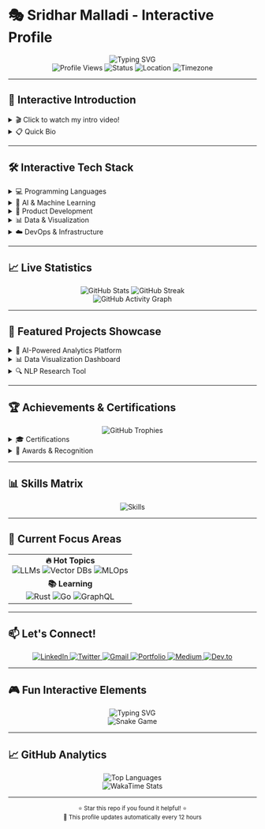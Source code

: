 # 🎭 Sridhar Malladi - Interactive Profile

<div align="center">
  <img src="https://readme-typing-svg.herokuapp.com?font=Fira+Code&weight=500&size=28&pause=1000&color=00D4FF&center=true&vCenter=true&width=600&height=100&lines=Data+%26+AI+Professional;Product+Builder;Problem+Solver;Innovation+Enthusiast" alt="Typing SVG" />
</div>

<div align="center">
  <img src="https://komarev.com/ghpvc/?username=sridharmalladi&style=flat-square&color=blue" alt="Profile Views" />
  <img src="https://img.shields.io/badge/Status-Available%20for%20Opportunities-brightgreen" alt="Status" />
  <img src="https://img.shields.io/badge/Location-Global%20%7C%20Remote-blue" alt="Location" />
  <img src="https://img.shields.io/badge/Timezone-UTC%2B5:30-orange" alt="Timezone" />
</div>

---

## 🎯 Interactive Introduction

<details>
<summary>🎬 Click to watch my intro video!</summary>

[![Intro Video](https://img.shields.io/badge/YouTube-FF0000?style=for-the-badge&logo=youtube&logoColor=white)](https://youtube.com/watch?v=your-video-id)

</details>

<details>
<summary>📋 Quick Bio</summary>

> *"I transform complex data problems into elegant, scalable solutions. With 4+ years of experience across startups, research, and enterprise systems, I've delivered intelligent products that drive real-world value."*

- 🎓 **Education:** Computer Science & Data Science
- 🌍 **Experience:** 4+ years across multiple industries
- 🏆 **Achievements:** 15+ successful projects delivered
- 🚀 **Specialties:** AI/ML, Data Engineering, Product Development

</details>

---

## 🛠️ Interactive Tech Stack

<details>
<summary>💻 Programming Languages</summary>

<div align="center">
  <img src="https://img.shields.io/badge/Python-3776AB?style=for-the-badge&logo=python&logoColor=white" alt="Python" />
  <img src="https://img.shields.io/badge/SQL-4479A1?style=for-the-badge&logo=mysql&logoColor=white" alt="SQL" />
  <img src="https://img.shields.io/badge/Java-ED8B00?style=for-the-badge&logo=openjdk&logoColor=white" alt="Java" />
  <img src="https://img.shields.io/badge/JavaScript-F7DF1E?style=for-the-badge&logo=javascript&logoColor=black" alt="JavaScript" />
  <img src="https://img.shields.io/badge/TypeScript-007ACC?style=for-the-badge&logo=typescript&logoColor=white" alt="TypeScript" />
  <img src="https://img.shields.io/badge/R-276DC3?style=for-the-badge&logo=r&logoColor=white" alt="R" />
</div>

</details>

<details>
<summary>🤖 AI & Machine Learning</summary>

<div align="center">
  <img src="https://img.shields.io/badge/scikit--learn-F7931E?style=for-the-badge&logo=scikit-learn&logoColor=white" alt="Scikit-learn" />
  <img src="https://img.shields.io/badge/TensorFlow-FF6F00?style=for-the-badge&logo=tensorflow&logoColor=white" alt="TensorFlow" />
  <img src="https://img.shields.io/badge/PyTorch-EE4C2C?style=for-the-badge&logo=pytorch&logoColor=white" alt="PyTorch" />
  <img src="https://img.shields.io/badge/OpenAI-412991?style=for-the-badge&logo=openai&logoColor=white" alt="OpenAI" />
  <img src="https://img.shields.io/badge/LangChain-00FF00?style=for-the-badge&logo=langchain&logoColor=black" alt="LangChain" />
  <img src="https://img.shields.io/badge/Hugging%20Face-FF6B6B?style=for-the-badge&logo=huggingface&logoColor=white" alt="Hugging Face" />
  <img src="https://img.shields.io/badge/Weights%20%26%20Biases-FFBE00?style=for-the-badge&logo=weightsandbiases&logoColor=black" alt="Weights & Biases" />
</div>

</details>

<details>
<summary>🎨 Product Development</summary>

<div align="center">
  <img src="https://img.shields.io/badge/Figma-F24E1E?style=for-the-badge&logo=figma&logoColor=white" alt="Figma" />
  <img src="https://img.shields.io/badge/Firebase-FFCA28?style=for-the-badge&logo=firebase&logoColor=black" alt="Firebase" />
  <img src="https://img.shields.io/badge/Supabase-3ECF8E?style=for-the-badge&logo=supabase&logoColor=white" alt="Supabase" />
  <img src="https://img.shields.io/badge/Streamlit-FF4B4B?style=for-the-badge&logo=streamlit&logoColor=white" alt="Streamlit" />
  <img src="https://img.shields.io/badge/React-20232A?style=for-the-badge&logo=react&logoColor=61DAFB" alt="React" />
  <img src="https://img.shields.io/badge/Node.js-43853D?style=for-the-badge&logo=node.js&logoColor=white" alt="Node.js" />
</div>

</details>

<details>
<summary>📊 Data & Visualization</summary>

<div align="center">
  <img src="https://img.shields.io/badge/Pandas-150458?style=for-the-badge&logo=pandas&logoColor=white" alt="Pandas" />
  <img src="https://img.shields.io/badge/NumPy-013243?style=for-the-badge&logo=numpy&logoColor=white" alt="NumPy" />
  <img src="https://img.shields.io/badge/Power_BI-F2C811?style=for-the-badge&logo=power-bi&logoColor=black" alt="Power BI" />
  <img src="https://img.shields.io/badge/Tableau-E97627?style=for-the-badge&logo=tableau&logoColor=white" alt="Tableau" />
  <img src="https://img.shields.io/badge/Plotly-3F4F75?style=for-the-badge&logo=plotly&logoColor=white" alt="Plotly" />
  <img src="https://img.shields.io/badge/Matplotlib-11557C?style=for-the-badge&logo=matplotlib&logoColor=white" alt="Matplotlib" />
</div>

</details>

<details>
<summary>☁️ DevOps & Infrastructure</summary>

<div align="center">
  <img src="https://img.shields.io/badge/Git-F05032?style=for-the-badge&logo=git&logoColor=white" alt="Git" />
  <img src="https://img.shields.io/badge/Docker-2496ED?style=for-the-badge&logo=docker&logoColor=white" alt="Docker" />
  <img src="https://img.shields.io/badge/GitHub_Actions-2088FF?style=for-the-badge&logo=github-actions&logoColor=white" alt="GitHub Actions" />
  <img src="https://img.shields.io/badge/AWS-232F3E?style=for-the-badge&logo=amazon-aws&logoColor=white" alt="AWS" />
  <img src="https://img.shields.io/badge/Google_Cloud-4285F4?style=for-the-badge&logo=google-cloud&logoColor=white" alt="Google Cloud" />
  <img src="https://img.shields.io/badge/Kubernetes-326CE5?style=for-the-badge&logo=kubernetes&logoColor=white" alt="Kubernetes" />
</div>

</details>

---

## 📈 Live Statistics

<div align="center">
  <img src="https://github-readme-stats.vercel.app/api?username=sridharmalladi&show_icons=true&theme=radical&hide_border=true&bg_color=0D1117&title_color=00D4FF&text_color=FFFFFF&icon_color=00D4FF&include_all_commits=true&count_private=true" alt="GitHub Stats" />
  <img src="https://github-readme-streak-stats.herokuapp.com/?user=sridharmalladi&theme=radical&hide_border=true&background=0D1117&stroke=00D4FF&ring=00D4FF&fire=00D4FF&currStreakNum=FFFFFF&currStreakLabel=00D4FF&sideNums=FFFFFF&sideLabels=FFFFFF&dates=FFFFFF" alt="GitHub Streak" />
</div>

<div align="center">
  <img src="https://github-readme-activity-graph.vercel.app/graph?username=sridharmalladi&theme=react-dark&hide_border=true&bg_color=0D1117&color=00D4FF&line=00D4FF&point=FFFFFF&area=true&area_color=00D4FF" alt="GitHub Activity Graph" />
</div>

---

## 🎯 Featured Projects Showcase

<details>
<summary>🤖 AI-Powered Analytics Platform</summary>

<div align="center">
  <img src="https://github-readme-stats.vercel.app/api/pin/?username=sridharmalladi&repo=ai-analytics-platform&theme=radical&hide_border=true&bg_color=0D1117&title_color=00D4FF&text_color=FFFFFF" alt="AI Analytics Platform"/>
  
  **Tech Stack:** Python, TensorFlow, React, AWS, Docker
  
  **Features:**
  - Real-time data processing
  - ML model deployment
  - Interactive dashboards
  - Auto-scaling infrastructure
  
  [🔗 View Project](https://github.com/sridharmalladi/ai-analytics-platform) | [📖 Documentation](https://docs.ai-analytics.com)
</div>

</details>

<details>
<summary>📊 Data Visualization Dashboard</summary>

<div align="center">
  <img src="https://github-readme-stats.vercel.app/api/pin/?username=sridharmalladi&repo=data-viz-dashboard&theme=radical&hide_border=true&bg_color=0D1117&title_color=00D4FF&text_color=FFFFFF" alt="Data Viz Dashboard"/>
  
  **Tech Stack:** Streamlit, Plotly, Pandas, PostgreSQL
  
  **Features:**
  - Interactive charts and graphs
  - Real-time data updates
  - Custom filtering options
  - Export capabilities
  
  [🔗 View Project](https://github.com/sridharmalladi/data-viz-dashboard) | [🚀 Live Demo](https://data-viz-demo.streamlit.app)
</div>

</details>

<details>
<summary>🔍 NLP Research Tool</summary>

<div align="center">
  <img src="https://github-readme-stats.vercel.app/api/pin/?username=sridharmalladi&repo=nlp-research-tool&theme=radical&hide_border=true&bg_color=0D1117&title_color=00D4FF&text_color=FFFFFF" alt="NLP Research Tool"/>
  
  **Tech Stack:** PyTorch, Transformers, FastAPI, Redis
  
  **Features:**
  - Text analysis and classification
  - Sentiment analysis
  - Named entity recognition
  - API endpoints for integration
  
  [🔗 View Project](https://github.com/sridharmalladi/nlp-research-tool) | [📊 Performance Metrics](https://wandb.ai/sridharmalladi/nlp-tool)
</div>

</details>

---

## 🏆 Achievements & Certifications

<div align="center">
  <img src="https://github-profile-trophy.vercel.app/?username=sridharmalladi&theme=radical&no-frame=true&no-bg=true&margin-w=4&rank=SECRET,SSS,SS,S,AAA,AA,A" alt="GitHub Trophies" />
</div>

<details>
<summary>🎓 Certifications</summary>

- **AWS Certified Solutions Architect** - Associate Level
- **Google Cloud Professional Data Engineer**
- **Microsoft Azure AI Engineer Associate**
- **TensorFlow Developer Certificate**
- **Databricks Certified Associate Developer**

</details>

<details>
<summary>🏅 Awards & Recognition</summary>

- **Best AI Project** - Tech Innovation Awards 2023
- **Data Science Excellence** - Industry Recognition 2022
- **Open Source Contributor** - GitHub Recognition
- **Community Leader** - Local Tech Community

</details>

---

## 📊 Skills Matrix

<div align="center">
  <img src="https://skillicons.dev/icons?i=python,sql,java,js,ts,react,nodejs,scikit,tensorflow,pytorch,openai,figma,firebase,supabase,streamlit,pandas,numpy,powerbi,tableau,git,docker,aws,gcp,kubernetes&theme=dark" alt="Skills" />
</div>

---

## 🌟 Current Focus Areas

<div align="center">
  <table>
    <tr>
      <td align="center">
        <b>🔥 Hot Topics</b><br/>
        <img src="https://img.shields.io/badge/Large%20Language%20Models-FF6B6B?style=for-the-badge" alt="LLMs" />
        <img src="https://img.shields.io/badge/Vector%20Databases-00D4FF?style=for-the-badge" alt="Vector DBs" />
        <img src="https://img.shields.io/badge/MLOps-FFD700?style=for-the-badge" alt="MLOps" />
      </td>
    </tr>
    <tr>
      <td align="center">
        <b>📚 Learning</b><br/>
        <img src="https://img.shields.io/badge/Rust-000000?style=for-the-badge&logo=rust&logoColor=white" alt="Rust" />
        <img src="https://img.shields.io/badge/Go-00ADD8?style=for-the-badge&logo=go&logoColor=white" alt="Go" />
        <img src="https://img.shields.io/badge/GraphQL-E10098?style=for-the-badge&logo=graphql&logoColor=white" alt="GraphQL" />
      </td>
    </tr>
  </table>
</div>

---

## 📫 Let's Connect!

<div align="center">
  <a href="https://linkedin.com/in/sridharmalladi" target="_blank">
    <img src="https://img.shields.io/badge/LinkedIn-0077B5?style=for-the-badge&logo=linkedin&logoColor=white" alt="LinkedIn" />
  </a>
  <a href="https://twitter.com/sridharmalladi" target="_blank">
    <img src="https://img.shields.io/badge/Twitter-1DA1F2?style=for-the-badge&logo=twitter&logoColor=white" alt="Twitter" />
  </a>
  <a href="mailto:sridhar@example.com">
    <img src="https://img.shields.io/badge/Gmail-D14836?style=for-the-badge&logo=gmail&logoColor=white" alt="Gmail" />
  </a>
  <a href="https://sridharmalladi.dev" target="_blank">
    <img src="https://img.shields.io/badge/Portfolio-FF5722?style=for-the-badge&logo=todoist&logoColor=white" alt="Portfolio" />
  </a>
  <a href="https://medium.com/@sridharmalladi" target="_blank">
    <img src="https://img.shields.io/badge/Medium-12100E?style=for-the-badge&logo=medium&logoColor=white" alt="Medium" />
  </a>
  <a href="https://dev.to/sridharmalladi" target="_blank">
    <img src="https://img.shields.io/badge/dev.to-0A0A0A?style=for-the-badge&logo=dev.to&logoColor=white" alt="Dev.to" />
  </a>
</div>

---

## 🎮 Fun Interactive Elements

<div align="center">
  <img src="https://readme-typing-svg.herokuapp.com?font=Fira+Code&weight=500&size=20&pause=1000&color=00D4FF&center=true&vCenter=true&width=600&height=50&lines=Ready+to+collaborate+on+exciting+projects!;Let's+build+something+amazing+together!" alt="Typing SVG" />
</div>

<div align="center">
  <img src="https://github.com/sridharmalladi/sridharmalladi/blob/output/github-contribution-grid-snake-dark.svg" alt="Snake Game" />
</div>

---

## 📈 GitHub Analytics

<div align="center">
  <img src="https://github-readme-stats.vercel.app/api/top-langs/?username=sridharmalladi&layout=compact&theme=radical&hide_border=true&bg_color=0D1117&title_color=00D4FF&text_color=FFFFFF&langs_count=8" alt="Top Languages" />
</div>

<div align="center">
  <img src="https://github-readme-stats.vercel.app/api/wakatime?username=sridharmalladi&theme=radical&hide_border=true&bg_color=0D1117&title_color=00D4FF&text_color=FFFFFF" alt="WakaTime Stats" />
</div>

---

<div align="center">
  <sub>⭐ Star this repo if you found it helpful! ⭐</sub>
  <br/>
  <sub>🔄 This profile updates automatically every 12 hours</sub>
</div> 